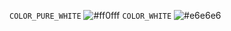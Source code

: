 `COLOR_PURE_WHITE`			![#ff0fff](https://placehold.it/15/ff0fff/000000?text=+) 
`COLOR_WHITE`				![#e6e6e6](https://placehold.it/15/e6e6e6/000000?text=+) 


